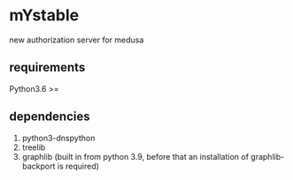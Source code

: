 # mYstable
new authorization server for medusa

## requirements
Python3.6 >=

## dependencies
1. python3-dnspython
2. treelib
3. graphlib (built in from python 3.9, before that an installation of graphlib-backport is required)
